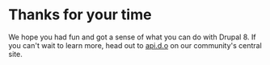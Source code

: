 # Thanks for your time

We hope you had fun and got a sense of what you can do with Drupal 8. If you can't wait to learn more, head out to [api.d.o](https://api.drupal.org/api/drupal/8) on our community's central site.

